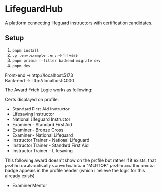 # LifeguardHub

A platform connecting lifeguard instructors with certification candidates.

## Setup

1. `pnpm install`
2. `cp .env.example .env` → fill vars
3. `pnpm prisma --filter backend migrate dev`
4. `pnpm dev`

Front-end → http://localhost:5173  
Back-end → http://localhost:4000 


The Award Fetch Logic works as following:

Certs displayed on profile:
- Standard First Aid Instructor
- Lifesaving Instructor
- National Lifeguard Instructor
- Examiner - Standard First Aid
- Examiner - Bronze Cross
- Examiner - National Lifeguard
- Instructor Trainer - National Lifeguard
- Instructor Trainer - Standard First Aid
- Instructor Trainer - Lifesaving

This following award doesn't show on the profile but rather if it exists, that profile is automatically converted into a "MENTOR" profile and the mentor badge appears in the profile header (which i believe the logic for this already exists)
- Examiner Mentor